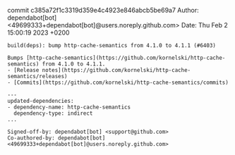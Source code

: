 commit c385a72f1c3319d359e4c4923e846abcb5be69a7
Author: dependabot[bot] <49699333+dependabot[bot]@users.noreply.github.com>
Date:   Thu Feb 2 15:00:19 2023 +0200

    build(deps): bump http-cache-semantics from 4.1.0 to 4.1.1 (#6403)
    
    Bumps [http-cache-semantics](https://github.com/kornelski/http-cache-semantics) from 4.1.0 to 4.1.1.
    - [Release notes](https://github.com/kornelski/http-cache-semantics/releases)
    - [Commits](https://github.com/kornelski/http-cache-semantics/commits)
    
    ---
    updated-dependencies:
    - dependency-name: http-cache-semantics
      dependency-type: indirect
    ...
    
    Signed-off-by: dependabot[bot] <support@github.com>
    Co-authored-by: dependabot[bot] <49699333+dependabot[bot]@users.noreply.github.com>
